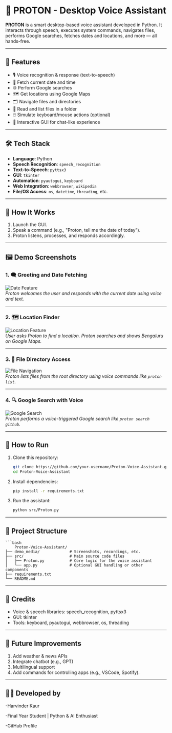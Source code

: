 # 🧠 PROTON - Desktop Voice Assistant

**PROTON** is a smart desktop-based voice assistant developed in Python. It interacts through speech, executes system commands, navigates files, performs Google searches, fetches dates and locations, and more — all hands-free.

---

## 🌟 Features

- 🎙️ Voice recognition & response (text-to-speech)
- 📅 Fetch current date and time
- 🌐 Perform Google searches
- 🗺️ Get locations using Google Maps
- 🗂️ Navigate files and directories
- 📂 Read and list files in a folder
- 🖱️ Simulate keyboard/mouse actions (optional)
- 🎯 Interactive GUI for chat-like experience

---

## 🛠️ Tech Stack

- **Language**: Python
- **Speech Recognition**: `speech_recognition`
- **Text-to-Speech**: `pyttsx3`
- **GUI**: `tkinter`
- **Automation**: `pyautogui`, `keyboard`
- **Web Integration**: `webbrowser`, `wikipedia`
- **File/OS Access**: `os`, `datetime`, `threading`, etc.

---

## 🧪 How It Works

1. Launch the GUI.
2. Speak a command (e.g., "Proton, tell me the date of today").
3. Proton listens, processes, and responds accordingly.

---

## 🖼️ Demo Screenshots

### 1. 🗨️ Greeting and Date Fetching  
![Date Feature](./Screenshot%20(255).png)  
*Proton welcomes the user and responds with the current date using voice and text.*

---

### 2. 🗺️ Location Finder  
![Location Feature](./Screenshot%20(257).png)  
*User asks Proton to find a location. Proton searches and shows Bengaluru on Google Maps.*

---

### 3. 📂 File Directory Access  
![File Navigation](./Screenshot%20(258).png)  
*Proton lists files from the root directory using voice commands like `proton list`.*

---

### 4. 🔍 Google Search with Voice  
![Google Search](./Screenshot%20(256).png)  
*Proton performs a voice-triggered Google search like `proton search github`.*

---

## 🚀 How to Run

1. Clone this repository:
   ```bash
   git clone https://github.com/your-username/Proton-Voice-Assistant.git
   cd Proton-Voice-Assistant

2. Install dependencies:
   ```bash
   pip install -r requirements.txt

3. Run the assistant:
   ```bash
   python src/Proton.py
---
## 📁 Project Structure
    ```bash
        Proton-Voice-Assistant/
    ├── demo_media/             # Screenshots, recordings, etc.
    ├── src/                    # Main source code files
    │   ├── Proton.py           # Core logic for the voice assistant
    │   └── app.py              # Optional GUI handling or other components
    ├── requirements.txt
    └── README.md
---

##  🙌 Credits
- Voice & speech libraries: speech_recognition, pyttsx3
- GUI: tkinter
- Tools: keyboard, pyautogui, webbrowser, os, threading

---

## 📌 Future Improvements

1. Add weather & news APIs
2. Integrate chatbot (e.g., GPT)
3. Multilingual support
4. Add commands for controlling apps (e.g., VSCode, Spotify).
---

## 🧑‍💻 Developed by

-Harvinder Kaur

-Final Year Student | Python & AI Enthusiast

-GitHub Profile

